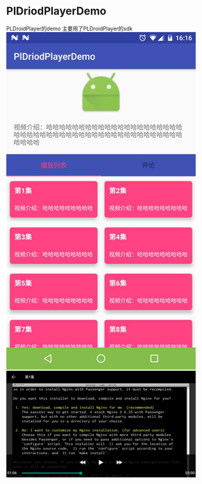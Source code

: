 # PlDriodPlayerDemo
PLDroidPlayer的demo 主要用了PLDroidPlayer的sdk
![image](https://github.com/ShiTuoCheng/PlDriodPlayerDemo/blob/master/screenshots/WechatIMG1.jpeg)
![image](https://github.com/ShiTuoCheng/PlDriodPlayerDemo/blob/master/screenshots/WechatIMG2.jpeg)
